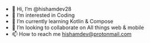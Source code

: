 - 👋 Hi, I’m @hishamdev28
- 👀 I’m interested in Coding
- 🌱 I’m currently learning Kotlin & Compose
- 💞️ I’m looking to collaborate on All things web & mobile
- 📫 How to reach me hishamdev@protonmail.com

<!---
hishamdev28/hishamdev28 is a ✨ special ✨ repository because its `README.md` (this file) appears on your GitHub profile.
You can click the Preview link to take a look at your changes.
--->
